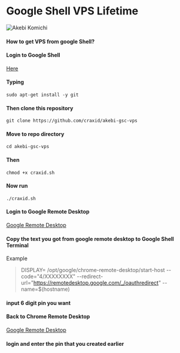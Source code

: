 # Google Shell VPS Lifetime

![Akebi Komichi](https://camo.githubusercontent.com/d6f00ee3f5a931eb2b67099472bde7b7ba00f496e1417f57ff3d3423f2d93f6d/68747470733a2f2f637261782e6d792e69642f77702d636f6e74656e742f75706c6f6164732f616b6562695f62616e6e65722e6a7067)

#### How to get VPS from google Shell?

#### Login to Google Shell
[Here](https://shell.cloud.google.com)

#### Typing
```sudo apt-get install -y git```

#### Then clone this repository 
```git clone https://github.com/craxid/akebi-gsc-vps```

#### Move to repo directory
```cd akebi-gsc-vps```

#### Then 
```chmod +x craxid.sh```

#### Now run
```./craxid.sh```

#### Login to Google Remote Desktop
[Google Remote Desktop](https://remotedesktop.google.com/headless)

#### Copy the text you got from google remote desktop to Google Shell Terminal 

Example
> DISPLAY= /opt/google/chrome-remote-desktop/start-host --code="4/XXXXXXXX" --redirect-url="https://remotedesktop.google.com/_/oauthredirect" --name=$(hostname)

#### input 6 digit pin you want

#### Back to Chrome Remote Desktop
[Google Remote Desktop](https://remotedesktop.google.com/access)

#### login and enter the pin that you created earlier

